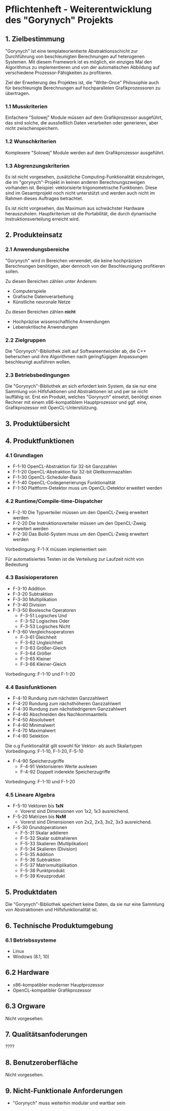 # Pflichtenheft - Weiterentwicklung des "Gorynych" Projekts

## 1. Zielbestimmung

"Gorynych" ist eine templateorientierte Abstraktionsschicht zur Durchführung von beschleunigten Berechnungen auf heterogenen Systemen. Mit diesem Framework ist es möglich, ein einziges Mal den Algorithmus zu implementieren und von der automatischen Abbildung auf verschiedene Prozessor-Fähigkeiten zu profitieren.

Ziel der Erweiterung des Projektes ist, die "Write-Once" Philosophie auch für beschleunigte Berechnungen auf hochparallelen Grafikprozessoren zu übertragen.

### 1.1 Musskriterien

Einfachere "Solowej" Module müssen auf dem Grafikprozessor ausgeführt, das sind solche, die aussließlich Daten verarbeiten oder generieren, aber nicht zwischenspeichern.

### 1.2 Wunschkriterien

Komplexere "Solowej" Module werden auf dem Grafikprozessor ausgeführt.


### 1.3 Abgrenzungskriterien

Es ist nicht vorgesehen, zusätzliche Computing-Funktionalität einzubringen, die im "gorynych"-Projekt in keinen anderen Berechnungszweigen vorhanden ist.
Beispiel: vektorisierte trigonometrische Funktionen. Diese sind im Gesamtprojekt noch nicht unterstützt und werden auch nicht im Rahmen dieses Auftrages betrachtet.

Es ist nicht vorgesehen, das Maximum aus schwächster Hardware herauszuholen. Hauptkriterium ist die Portabilität, die durch dynamische Instruktionsverteilung erreicht wird.

## 2. Produkteinsatz

### 2.1 Anwendungsbereiche

"Gorynych" wird in Bereichen verwendet, die keine hochpräzisen Berechnungen benötigen, aber dennoch von der Beschleunigung profitieren sollen.

Zu diesen Bereichen zählen unter Anderem:

* Computerspiele
* Grafische Datenverarbeitung
* Künstliche neuronale Netze

Zu diesen Bereichen zählen __nicht__

* Hochpräzise wissenschaftliche Anwendungen
* Lebenskritische Anwendungen

### 2.2 Zielgruppen

Die "Gorynych"-Bibliothek zielt auf Softwareentwickler ab, die C++ beherschen und ihre Algorithmen nach geringfügigen Anpassungen beschleunigt ausführen wollen.

### 2.3 Betriebsbedingungen

Die "Gorynych"-Bibliothek an sich erfordert kein System, da sie nur eine Sammlung von Hilfsfuktionen und Abstraktionen ist und per se nicht lauffähig ist.
Erst ein Produkt, welches "Gorynych" einsetzt, benötigt einen Rechner mit einem x86-kompatiblem Hauptprozessor und ggf. eine, Grafikprozessor mit OpenCL-Unterstützung.

## 3. Produktübersicht

## 4. Produktfunktionen

### 4.1 Grundlagen
* F-1-10 OpenCL-Abstraktion für 32-bit Ganzzahlen
* F-1-20 OpenCL-Abstraktion für 32-bit Gleitkommazahlen
* F-1-30 OpenCL-Scheduler-Basis
* F-1-40 OpenCL-Codegenerierungs Funktionalität
* F-1-50 Plattform-Detektor muss um OpenCL-Detektor erweitert werden

### 4.2 Runtime/Compile-time-Dispatcher
* F-2-10 Die Typverteiler müssen um den OpenCL-Zweig erweitert werden
* F-2-20 Die Instruktionsverteiler müssen um den OpenCL-Zweig erweitert werden
* F-2-30 Das Build-System muss um den OpenCL-Zweig erweitert werden

Vorbedingung: F-1-X müssen implementiert sein

Für automatisiertes Testen ist die Verteilung zur Laufzeit nicht von Bedeutung

### 4.3 Basisioperatoren
* F-3-10 Addition
* F-3-20 Subtraktion
* F-3-30 Multiplikation
* F-3-40 Division
* F-3-50 Boolesche Operatoren
  * F-3-51 Logisches Und
  * F-3-52 Logisches Oder
  * F-3-53 Logisches Nicht
* F-3-60 Vergleichsoperatoren
  * F-3-61 Gleichheit
  * F-3-62 Ungleichheit
  * F-3-63 Größer-Gleich
  * F-3-64 Größer
  * F-3-65 Kleiner
  * F-3-66 Kleiner-Gleich

Vorbedingung: F-1-10 und F-1-20

### 4.4 Basisfunktionen
* F-4-10 Rundung zum nächsten Ganzzahlwert
* F-4-20 Rundung zum nächsthöheren Ganzzahlwert
* F-4-30 Rundung zum nächstiedrigerem Ganzzahlwert
* F-4-40 Abschneiden des Nachkommaanteils
* F-4-50 Absolutwert
* F-4-60 Minimalwert
* F-4-70 Maximalwert
* F-4-80 Selektion

Die o.g Funktionalität gilt sowohl für Vektor- als auch Skalartypen
Vorbedingung: F-1-10, F-1-20, F-5-10

* F-4-90 Speicherzugriffe
  * F-4-91 Vektorisieren Werte auslesen
  * F-4-92 Doppelt inderekte Speicherzugriffe

Vorbedingung: F-1-10 und F-1-20

### 4.5 Lineare Algebra
* F-5-10 Vektoren bis __1xN__
  * Vorerst sind Dimensionen von 1x2, 1x3 ausreichend.
* F-5-20 Matrizen bis __NxM__
  * Vorerst sind Dimensionen von 2x2, 2x3, 3x2, 3x3 ausreichend.
* F-5-30 Grundoperationen
  * F-5-31 Skalar addieren
  * F-5-32 Skalar subtrahieren
  * F-5-33 Skalieren (Multiplikation)
  * F-5-34 Skalieren (Division)
  * F-5-35 Addition
  * F-5-36 Subtraktion
  * F-5-37 Matrixmultiplikation
  * F-5-38 Punktprodukt      
  * F-5-39 Kreuzprodukt


## 5. Produktdaten

Die "Gorynych"-Bibliothek speichert keine Daten, da sie nur eine Sammlung von Abstraktionen und Hilfsfunktionalität ist.

## 6. Technische Produktumgebung

### 6.1 Betriebssysteme

* Linux
* Windows (8.1, 10)

## 6.2 Hardware

* x86-kompatibler moderner Hauptprozessor
* OpenCL-kompatibler Grafikprozessor

## 6.3 Orgware

Nicht vorgesehen.

## 7. Qualitätsanfoderungen

????

## 8. Benutzeroberfläche

Nicht vorgesehen.

## 9. Nicht-Funktionale Anforderungen

* "Gorynych" muss weiterhin modular und wartbar sein
